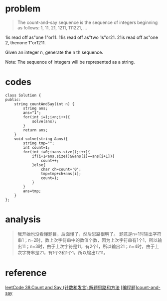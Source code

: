 # problem
>The count-and-say sequence is the sequence of integers beginning as follows:
1, 11, 21, 1211, 111221, ...

1is read off as"one 1"or11.
11is read off as"two 1s"or21.
21is read off as"one 2, thenone 1"or1211.

Given an integer n, generate the n th sequence.

Note: The sequence of integers will be represented as a string.

# codes
```
class Solution {
public:
    string countAndSay(int n) {
        string ans;
        ans="1";
        for(int i=1;i<n;i++){
            solve(ans);
        }
        return ans;
    }
    void solve(string &ans){
        string tmp="";
        int count=1;
        for(int i=0;i<ans.size();i++){
            if(i+1<ans.size()&&ans[i]==ans[i+1]){
                count++;
            }else{
                char ch=count+'0';
                tmp=tmp+ch+ans[i];
                count=1;
            }
        }
        ans=tmp;
    }
};
```

# analysis
>我开始也没看懂题目，后面懂了，然后思路很明了。
题意是n=1时输出字符串1；n=2时，数上次字符串中的数值个数，因为上次字符串有1个1，所以输出11；n=3时，由于上次字符是11，有2个1，所以输出21；n=4时，由于上次字符串是21，有1个2和1个1，所以输出1211。

# reference

[leetCode 38.Count and Say (计数和发言) 解题思路和方法][1]
[[编程题]count-and-say][2]

[1]: https://www.2cto.com/kf/201507/416783.html
[2]: https://www.nowcoder.com/questionTerminal/c5e8e84b62bb48398ec3c88153950fb5